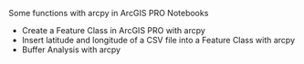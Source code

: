 Some functions with arcpy in ArcGIS PRO Notebooks

- Create a Feature Class in ArcGIS PRO with arcpy
- Insert latitude and longitude of a CSV file into a Feature Class with arcpy
- Buffer Analysis with arcpy
